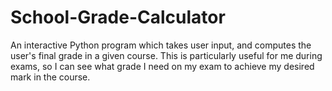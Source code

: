 # School-Grade-Calculator
An interactive Python program which takes user input, and computes the user's final grade in a given course. This is particularly useful for me during exams, so I can see what grade I need on my exam to achieve my desired mark in the course.
